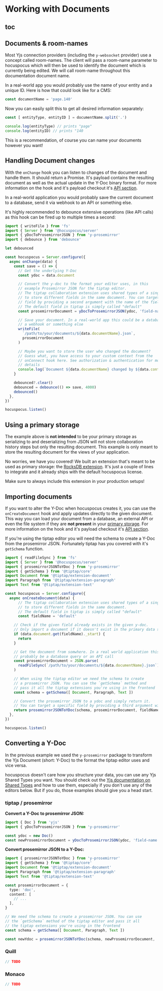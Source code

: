 # Working with Documents

## toc

## Documents & room-names

Most Yjs connection providers (including the `y-websocket` provider) use a concept called room-names. The client will pass a room-name parameter to hocuspocus which will then be used to identify the document which is currently being edited. We will call room-name throughout this documentation document name.

In a real-world app you would probably use the name of your entity and a unique ID. Here is how that could look like for a CMS:

```js
const documentName = 'page.140'
```

Now you can easily split this to get all desired information separately:

```js
const [ entityType, entityID ] = documentName.split('.')

console.log(entityType) // prints "page"
console.log(entityID) // prints "140
```

This is a recommendation, of course you can name your documents however you want!

## Handling Document changes

With the `onChange` hook you can listen to changes of the document and handle them. It should return a Promise. It's payload contains the resulting document as well as the actual update in the Y-Doc binary format. For more information on the hook and it's payload checkout it's [API section](/api/on-change).

In a real-world application you would probably save the current document to a database, send it via webhook to an API
or something else.

It's highly recommended to debounce extensive operations (like API calls) as this hook can be fired up to multiple times a second:

```typescript
import { writeFile } from 'fs'
import { Server } from '@hocuspocus/server'
import { yDocToProsemirrorJSON } from 'y-prosemirror'
import { debounce } from 'debounce'

let debounced

const hocuspocus = Server.configure({
  async onChange(data) {
    const save = () => {
      // Get the underlying Y-Doc
      const ydoc = data.document

      // Convert the y-doc to the format your editor uses, in this
      // example Prosemirror JSON for the tiptap editor.
      // The tiptap collaboration extension uses shared types of a single y-doc
      // to store different fields in the same document. You can target a specific
      // field by providing a second argument with the name of the field.
      // The default field in tiptap is simply called "default"
      const prosemirrorDocument = yDocToProsemirrorJSON(ydoc, 'field-name')

      // Save your document. In a real-world app this could be a database query
      // a webhook or something else
      writeFile(
        `/path/to/your/documents/${data.documentName}.json`,
        prosemirrorDocument
      )

      // Maybe you want to store the user who changed the document?
      // Guess what, you have access to your custom context from the
      // onConnect hook here. See authorization & authentication for more
      // details
      console.log(`Document ${data.documentName} changed by ${data.context.user.name}`)
    }

    debounced?.clear()
    debounced = debounce(() => save, 4000)
    debounced()
  },
})

hocuspocus.listen()
```

## Using a primary storage

The example above is **not intended** to be your primary storage as serializing to and deserializing from JSON will not store collaboration history steps but only the resulting document. This example is only meant to store the resulting document for the views of your application.

No worries, we have you covered! We built an extension that's meant to be used as primary storage: the [RocksDB extension](/guide/extensions#hocuspocusrocksdb). It's just a couple of lines to integrate and it already ships with the default hocuspocus license.

Make sure to always include this extension in your production setups!

## Importing documents

If you want to alter the Y-Doc when hocuspocus creates it, you can use the `onCreateDocument` hook and apply updates directly to the given document. This way you can load your document from a database, an external API or even the file system if they are **not present** in your [primary storage](#using-a-primary-storage). For more information on the hook and it's payload checkout it's [API section](/api/on-create-document).

If you're using the tiptap editor you will need the schema to create a Y-Doc from the prosemirror JSON. Fortunately tiptap has you covered with it's `getSchema` function.

```typescript
import { readFileSync } from 'fs'
import { Server } from '@hocuspocus/server'
import { prosemirrorJSONToYDoc } from 'y-prosemirror'
import { getSchema } from '@tiptap/core'
import Document from '@tiptap/extension-document'
import Paragraph from '@tiptap/extension-paragraph'
import Text from '@tiptap/extension-text'

const hocuspocus = Server.configure({
  async onCreateDocument(data) {
      // The tiptap collaboration extension uses shared types of a single y-doc
      // to store different fields in the same document.
      // The default field in tiptap is simply called "default"
      const fieldName = 'default'

    // Check if the given field already exists in the given y-doc.
    // Only import a document if it doesn't exist in the primary data storage
    if (data.document.get(fieldName)._start) {
      return
    }

    // Get the document from somwhere. In a real world application this would
    // probably be a database query or an API call
    const prosemirrorDocument = JSON.parse(
      readFileSync(`/path/to/your/documents/${data.documentName}.json`) || "{}"
    )

    // When using the tiptap editor we need the schema to create
    // a prosemirror JSON. You can use the `getSchema` method and
    // pass it all the tiptap extensions you're using in the frontend
    const schema = getSchema([ Document, Paragraph, Text ])

    // Convert the prosemirror JSON to a ydoc and simply return it.
    // You can target a specific field by providing a third argument with the name of the field.
    return prosemirrorJSONToYDoc(schema, prosemirrorDocument, fieldName)
  },
})

hocuspocus.listen()
```

## Converting a Y-Doc

In the previous example we used the `y-prosemirror` package to transform the Yjs Document (short: Y-Doc) to the format the tiptap editor uses and vice versa.

hocuspocus doesn't care how you structure your data, you can use any Yjs Shared Types you want. You should check out the [Yjs documentation on Shared Types](https://docs.yjs.dev/getting-started/working-with-shared-types) and how to use them, especially if you don't use any of the editors below. But if you do, those examples should give you a head start.


### tiptap / prosemirror

**Convert a Y-Doc to prosemirror JSON:**

```typescript
import { Doc } from 'yjs'
import { yDocToProsemirrorJSON } from 'y-prosemirror'

const ydoc = new Doc()
const newProsemirrorDocument = yDocToProsemirrorJSON(ydoc, 'field-name');
```

**Convert prosemirror JSON to a Y-Doc:**

```typescript
import { prosemirrorJSONToYDoc } from 'y-prosemirror'
import { getSchema } from '@tiptap/core'
import Document from '@tiptap/extension-document'
import Paragraph from '@tiptap/extension-paragraph'
import Text from '@tiptap/extension-text'

const prosemirrorDocument = {
  type: 'doc',
  content: [
    // ...
  ],
}

// We need the schema to create a prosemirror JSON. You can use
// the `getSchema` method of the tiptap editor and pass it all
// the tiptap extensions you're using in the frontend
const schema = getSchema([ Document, Paragraph, Text ])

const newYdoc = prosemirrorJSONToYDoc(schema, newProsemirrorDocument, 'field-name')
```

### Quill

```typescript
// TODO
```

### Monaco

```typescript
// TODO
```
